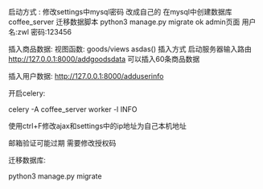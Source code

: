启动方式 :
    修改settings中mysql密码 改成自己的
    在mysql中创建数据库 coffee_server
    迁移数据脚本 python3 manage.py migrate
    ok
    admin页面
    用户名:zwl
    密码:123456

插入商品数据:
    视图函数: goods/views asdas()
    插入方式 启动服务器输入路由 http://127.0.0.1:8000/addgoodsdata  可以插入60条商品数据
    
插入用户数据:
        http://127.0.0.1:8000/adduserinfo 
        
开启celery:

celery -A coffee_server worker -l INFO 



使用ctrl+F修改ajax和settings中的ip地址为自己本机地址

邮箱验证可能过期 需要修改授权码



迁移数据库:

python3 manage.py migrate